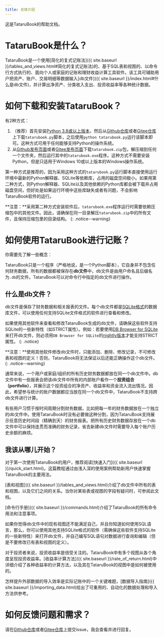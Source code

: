 ```yaml
---
title: 总体介绍
---
```

这是TataruBook的帮助文档。

# TataruBook是什么？

TataruBook是一个使用[简化的复式记账法]({{ site.baseurl }}/tables_and_views.html#简化的复式记账法)的、基于SQL表和视图的、以命令行方式执行的、面向个人或家庭的记账和理财收益计算工具软件。该工具可辅助用户把资产、账户、交易明细等数据输入[db文件]({{ site.baseurl }}/index.html#什么是db文件)，并计算出净资产、分类收入支出、投资收益率等各种统计数据。

# 如何下载和安装TataruBook？

有2种方式：

1. （推荐）首先安装[Python 3.8或以上版本](https://www.python.org/downloads/)，然后从[Github仓库](https://github.com/Goalsum/TataruBook)或者[Gitee仓库](https://gitee.com/goalsum/tatarubook)上下载`tatarubook.py`脚本，之后使用`python tatarubook.py`运行该脚本即可。这种方式可用于任何能够支持Python的操作系统。
1. 从[Github发布页面](https://github.com/Goalsum/TataruBook/releases)或者[Gitee发布页面](https://gitee.com/goalsum/tatarubook/releases)下载`tatarubook.zip`包，解压缩到任何一个文件夹，然后运行其中的`tatarubook.exe`程序。这种方式不需要安装Python，但是只适用于Windows 10或以上版本的Windows操作系统。

第一种方式是推荐的，因为采用这种方式的`tatarubook.py`运行脚本直接使用运行环境中最新的Python解释器、SQLite等依赖库，占用的磁盘空间极小。如果用第二种方式，则Python解释器、SQLite以及其他依赖的Python库都会被下载并占用磁盘空间，但好处是如果运行环境中这些库缺失或者有问题，不会影响TataruBook软件的运行。

**注意：**采用第二种方式安装软件后，`tatarubook.exe`程序运行时需要依赖压缩包中的其他文件。因此，请确保在同一目录解压`tatarubook.zip`中的所有文件，且保持压缩包里的目录结构。
{: .notice--warning}

# 如何使用TataruBook进行记账？

你需要先了解一些概念：

TataruBook只是一个程序（严格地说，是一个Python脚本），它自身并不包含任何财务数据，所有的数据都被保存在**db文件**中，db文件是由用户命名且后缀名为`.db`的文件。TataruBook可以对命令行中指定的db文件进行操作。

## 什么是db文件？

db文件是保存了财务数据和相关报表的文件。每个db文件都是[SQLite格式](https://sqlite.com/)的数据库文件，可以使用任何支持SQLite文件格式的软件进行查看和修改。

如果使用其他软件来查看和修改TataruBook生成的db文件，请确保这些软件支持SQLite的一些新特性（如STRICT属性）。例如：若要使用[DB Browser for SQLite](https://sqlitebrowser.org/)来打开db文件，则必须用`DB Browser for SQLite`的[nightly版本](https://nightlies.sqlitebrowser.org/latest/)才能支持STRICT属性。
{: .notice}

**注意：**使用其他软件修改db文件时，只能添加、删除、修改记录，不可修改表和视图的定义！否则，TataruBook将无法保证以后还能正确操作这个db文件。
{: .notice--warning}

通常来说，一个用户或家庭/组织的所有历史财务数据都放在同一个db文件中。db文件中有一些报表会把该db文件中所有的内部账户看作一个**投资组合（portfolio）**，并展示这个投资组合的净资产、收益率和资金流入流出情况。因此，希望参与统计的账户数据都应当放在同一个db文件中，TataruBook不支持跨db文件进行计算。

有些用户习惯于按时间周期分割财务数据，比如把每一年的财务数据放在一个独立的db文件中。使用TataruBook时没有必要做这种分割，因为TataruBook支持展示任意历史时间段（精确到天）的财务报表。把所有历史财务数据存放在一个db文件中可以保持连贯而准确的财务记录，省去新建db文件时需要导入每个账户历史余额的麻烦。

## 我该从哪儿开始？

对于第一次使用TataruBook的用户，推荐阅读[快速入门]({{ site.baseurl }}/quick_start.html)。这篇教程通过由浅入深的使用案例帮助新用户快速掌握TataruBook的主要用法。

[表和视图]({{ site.baseurl }}/tables_and_views.html)介绍了db文件中所有的表和视图，以及它们之间的关系。当你对某些表或视图的字段有疑问时，可参阅此文档。

[命令行手册]({{ site.baseurl }}/commands.html)介绍了TataruBook的所有命令用法和注意事项。

如果你觉得db文件中的现有视图还不能满足自己，并且你知道如何使用SQL语言，那么，你可以使用其他支持SQLite格式的软件（需确保这些软件支持SQLite的一些新特性）来打开db文件，并自己编写SQL语句对数据进行查询和编辑（但是不要修改已有表和视图的定义）。

对于投资者来说，投资收益率是倍受关注的。TataruBook中有多个视图从各个角度呈现投资收益率。[收益率计算方法]({{ site.baseurl }}/rate_of_return.html)中详细介绍了各种收益率的计算方法，以及其在TataruBook的视图中是如何被使用的。

怎样提升外部数据的导入效率是实际记账中的一个关键难题，[数据导入指南]({{ site.baseurl }}/importing_data.html)给出了可重用的、自动化的数据处理和导入方法供参考。

# 如何反馈问题和需求？

请在[Github仓库](https://github.com/Goalsum/TataruBook)或者[Gitee仓库](https://gitee.com/goalsum/tatarubook)上提交issue，我会查看并进行回复。

